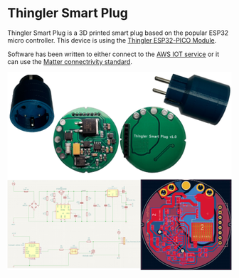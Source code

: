 # Thingler Smart Plug

Thingler Smart Plug is a 3D printed smart plug based on the popular ESP32 micro controller. This device is using the [Thingler ESP32-PICO Module](https://github.com/thingler/esp32-pico-module).

Software has been written to either connect to the [AWS IOT service](https://github.com/thingler/smart-plug-esp32) or it can use the [Matter connectrivity standard](https://github.com/thingler/smart-plug-matter).

![Thingler 3D Printed Smart Plug](pics/3d-printed-smart-plug.png "Thingler 3D Printed Smart Plug")
